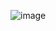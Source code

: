 ![image](https://user-images.githubusercontent.com/77952321/159162670-43f0b956-9c69-403a-b09d-fa0a1a562635.jpeg)
